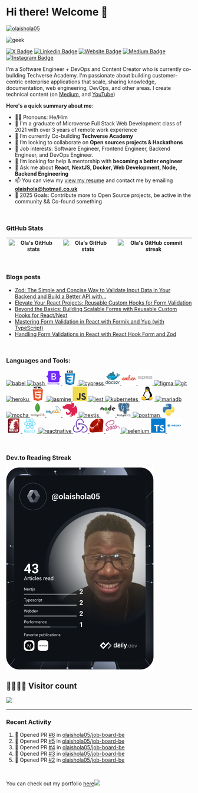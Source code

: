 # Hi there! Welcome 👋

<p align="left"> <a href="https://github.com/ryo-ma/github-profile-trophy"><img src="https://github-profile-trophy.vercel.app/?username=olaishola05" alt="olaishola05" /></a> </p>

  ![geek](https://user-images.githubusercontent.com/45001916/226130038-110c631c-8bf8-4f55-9b62-95ab1159f51e.gif)

[![X Badge](https://img.shields.io/badge/-@olaishola05-blue?style=for-the-badge&logo=x&logoColor=white&link=https://x.com/olaishola05)](https://x.com/olaishola05)
[![Linkedin Badge](https://img.shields.io/badge/-olaishol05-blue?style=for-the-badge&logo=linkedin&logoColor=white&link=https://www.linkedin.com/in/olaishola05/)](https://www.linkedin.com/in/olaishola05/)
[![Website Badge](https://img.shields.io/badge/-olaishola.com-392467?style=for-the-badge&logo=Google-Chrome&logoColor=white&link=https://olaishola.com)](https://olaishola.com)
[![Medium Badge](https://img.shields.io/badge/-@olaishola-000000?style=for-the-badge&logo=medium&logoColor=white&link=https://olaishola.medium.com/)](https://olaishola.medium.com/)
[![Instagram Badge](https://img.shields.io/badge/-@olaishola-FF0069?style=for-the-badge&logo=instagram&logoColor=white&link=https://www.instagram.com/olaishola05)](https://www.instagram.com/olaishola05)


I'm a Software Engineer + DevOps and Content Creator who is currently co-building Techverse Academy. I'm passionate about building customer-centric enterprise applications that scale, sharing knowledge, documentation, web engineering, DevOps, and other areas. I create technical content (on [Medium](https://olaishola.medium.com/), and [YouTube](https://www.youtube.com/@Olaishola05))

**Here's a quick summary about me**:

- 💇‍♂️ Pronouns: He/Him
- 🌱 I'm a graduate of Microverse Full Stack Web Development class of 2021 with over 3 years of remote work experience
- 🔭 I’m currently Co-building **Techverse Academy**
- 👯 I’m looking to collaborate on **Open sources projects & Hackathons**
- 💼 Job interests: Software Engineer, Frontend Engineer, Backend Engineer, and DevOps Engineer.
- 🤝 I’m looking for help & mentorship with **becoming a better engineer**
- 💬 Ask me about **React, NextJS, Docker, Web Development, Node, Backend Engineering**
- 📫 You can view my [view my resume](https://docs.google.com/document/d/1LBdENWcDAmdAgUdT1SfbAV5SiJ8VtM54NNn6LdIbowE/edit?usp=sharing) and contact me by emailing **olaishola@hotmail.co.uk**
- 🥅 2025 Goals: Contribute more to Open Source projects, be active in the community && Co-found something 

<br>

### GitHub Stats

| <img align="center" src="https://github-readme-stats.vercel.app/api?username=olaishola05&show_icons=true&include_all_commits=true&hide_border=true" alt="Ola's GitHub stats" /> | <img align="center" src="https://github-readme-stats.vercel.app/api/top-langs/?username=olaishola05&langs_count=8&layout=compact&hide_border=true" alt="Ola's GitHub stats" /> | <img align="center" src="https://github-readme-streak-stats.herokuapp.com/?user=olaishola05&" alt="Ola's GitHub commit streak" /> |
| ------------- | ------------- | ------------- |

<br>

### Blogs posts
<!-- BLOG-POST-LIST:START -->
- [Zod: The Simple and Concise Way to Validate Input Data in Your Backend and Build a Better API with…](https://olaishola.medium.com/zod-the-simple-and-concise-way-to-validate-input-data-in-your-backend-and-build-a-better-api-with-0fc699c69ea0?source=rss-e2bad2597147------2)
- [Elevate Your React Projects: Reusable Custom Hooks for Form Validation](https://olaishola.medium.com/elevate-your-react-projects-reusable-custom-hooks-for-form-validation-148d1ca2f817?source=rss-e2bad2597147------2)
- [Beyond the Basics: Building Scalable Forms with Reusable Custom Hooks for React/Next](https://olaishola.medium.com/beyond-the-basics-building-scalable-forms-with-reusable-custom-hooks-for-react-next-355b6263bd05?source=rss-e2bad2597147------2)
- [Mastering Form Validation in React with Formik and Yup &lpar;with TypeScript&rpar;](https://olaishola.medium.com/mastering-form-validation-in-react-with-formik-and-yup-with-typescript-9dc4b3885538?source=rss-e2bad2597147------2)
- [Handling Form Validations in React with React Hook Form and Zod](https://olaishola.medium.com/handling-form-validations-in-react-with-react-hook-form-and-zod-18e070bbdda6?source=rss-e2bad2597147------2)
<!-- BLOG-POST-LIST:END -->

<br>

### Languages and Tools:
<p align="left"> <a href="https://babeljs.io/" target="_blank" rel="noreferrer"> <img src="https://www.vectorlogo.zone/logos/babeljs/babeljs-icon.svg" alt="babel" width="40" height="40"/> </a> <a href="https://www.gnu.org/software/bash/" target="_blank" rel="noreferrer"> <img src="https://www.vectorlogo.zone/logos/gnu_bash/gnu_bash-icon.svg" alt="bash" width="40" height="40"/> </a> <a href="https://getbootstrap.com" target="_blank" rel="noreferrer"> <img src="https://raw.githubusercontent.com/devicons/devicon/master/icons/bootstrap/bootstrap-plain-wordmark.svg" alt="bootstrap" width="40" height="40"/> </a> <a href="https://www.w3schools.com/css/" target="_blank" rel="noreferrer"> <img src="https://raw.githubusercontent.com/devicons/devicon/master/icons/css3/css3-original-wordmark.svg" alt="css3" width="40" height="40"/> </a> <a href="https://www.cypress.io" target="_blank" rel="noreferrer"> <img src="https://raw.githubusercontent.com/simple-icons/simple-icons/6e46ec1fc23b60c8fd0d2f2ff46db82e16dbd75f/icons/cypress.svg" alt="cypress" width="40" height="40"/> </a> <a href="https://www.docker.com/" target="_blank" rel="noreferrer"> <img src="https://raw.githubusercontent.com/devicons/devicon/master/icons/docker/docker-original-wordmark.svg" alt="docker" width="40" height="40"/> </a> <a href="https://emberjs.com/" target="_blank" rel="noreferrer"> <img src="https://raw.githubusercontent.com/devicons/devicon/master/icons/ember/ember-original-wordmark.svg" alt="ember" width="40" height="40"/> </a> <a href="https://expressjs.com" target="_blank" rel="noreferrer"> <img src="https://raw.githubusercontent.com/devicons/devicon/master/icons/express/express-original-wordmark.svg" alt="express" width="40" height="40"/> </a> <a href="https://www.figma.com/" target="_blank" rel="noreferrer"> <img src="https://www.vectorlogo.zone/logos/figma/figma-icon.svg" alt="figma" width="40" height="40"/> </a> <a href="https://git-scm.com/" target="_blank" rel="noreferrer"> <img src="https://www.vectorlogo.zone/logos/git-scm/git-scm-icon.svg" alt="git" width="40" height="40"/> </a> <a href="https://heroku.com" target="_blank" rel="noreferrer"> <img src="https://www.vectorlogo.zone/logos/heroku/heroku-icon.svg" alt="heroku" width="40" height="40"/> </a> <a href="https://www.w3.org/html/" target="_blank" rel="noreferrer"> <img src="https://raw.githubusercontent.com/devicons/devicon/master/icons/html5/html5-original-wordmark.svg" alt="html5" width="40" height="40"/> </a> <a href="https://jasmine.github.io/" target="_blank" rel="noreferrer"> <img src="https://www.vectorlogo.zone/logos/jasmine/jasmine-icon.svg" alt="jasmine" width="40" height="40"/> </a> <a href="https://developer.mozilla.org/en-US/docs/Web/JavaScript" target="_blank" rel="noreferrer"> <img src="https://raw.githubusercontent.com/devicons/devicon/master/icons/javascript/javascript-original.svg" alt="javascript" width="40" height="40"/> </a> <a href="https://jestjs.io" target="_blank" rel="noreferrer"> <img src="https://www.vectorlogo.zone/logos/jestjsio/jestjsio-icon.svg" alt="jest" width="40" height="40"/> </a> <a href="https://kubernetes.io" target="_blank" rel="noreferrer"> <img src="https://www.vectorlogo.zone/logos/kubernetes/kubernetes-icon.svg" alt="kubernetes" width="40" height="40"/> </a> <a href="https://www.linux.org/" target="_blank" rel="noreferrer"> <img src="https://raw.githubusercontent.com/devicons/devicon/master/icons/linux/linux-original.svg" alt="linux" width="40" height="40"/> </a> <a href="https://mariadb.org/" target="_blank" rel="noreferrer"> <img src="https://www.vectorlogo.zone/logos/mariadb/mariadb-icon.svg" alt="mariadb" width="40" height="40"/> </a> <a href="https://mochajs.org" target="_blank" rel="noreferrer"> <img src="https://www.vectorlogo.zone/logos/mochajs/mochajs-icon.svg" alt="mocha" width="40" height="40"/> </a> <a href="https://www.mongodb.com/" target="_blank" rel="noreferrer"> <img src="https://raw.githubusercontent.com/devicons/devicon/master/icons/mongodb/mongodb-original-wordmark.svg" alt="mongodb" width="40" height="40"/> </a> <a href="https://www.mysql.com/" target="_blank" rel="noreferrer"> <img src="https://raw.githubusercontent.com/devicons/devicon/master/icons/mysql/mysql-original-wordmark.svg" alt="mysql" width="40" height="40"/> </a> <a href="https://nestjs.com/" target="_blank" rel="noreferrer"> <img src="https://raw.githubusercontent.com/devicons/devicon/master/icons/nestjs/nestjs-plain.svg" alt="nestjs" width="40" height="40"/> </a> <a href="https://nextjs.org/" target="_blank" rel="noreferrer"> <img src="https://cdn.worldvectorlogo.com/logos/nextjs-2.svg" alt="nextjs" width="40" height="40"/> </a> <a href="https://nodejs.org" target="_blank" rel="noreferrer"> <img src="https://raw.githubusercontent.com/devicons/devicon/master/icons/nodejs/nodejs-original-wordmark.svg" alt="nodejs" width="40" height="40"/> </a> <a href="https://www.postgresql.org" target="_blank" rel="noreferrer"> <img src="https://raw.githubusercontent.com/devicons/devicon/master/icons/postgresql/postgresql-original-wordmark.svg" alt="postgresql" width="40" height="40"/> </a> <a href="https://postman.com" target="_blank" rel="noreferrer"> <img src="https://www.vectorlogo.zone/logos/getpostman/getpostman-icon.svg" alt="postman" width="40" height="40"/> </a> <a href="https://www.python.org" target="_blank" rel="noreferrer"> <img src="https://raw.githubusercontent.com/devicons/devicon/master/icons/python/python-original.svg" alt="python" width="40" height="40"/> </a> <a href="https://rubyonrails.org" target="_blank" rel="noreferrer"> <img src="https://raw.githubusercontent.com/devicons/devicon/master/icons/rails/rails-original-wordmark.svg" alt="rails" width="40" height="40"/> </a> <a href="https://reactjs.org/" target="_blank" rel="noreferrer"> <img src="https://raw.githubusercontent.com/devicons/devicon/master/icons/react/react-original-wordmark.svg" alt="react" width="40" height="40"/> </a> <a href="https://reactnative.dev/" target="_blank" rel="noreferrer"> <img src="https://reactnative.dev/img/header_logo.svg" alt="reactnative" width="40" height="40"/> </a> <a href="https://redux.js.org" target="_blank" rel="noreferrer"> <img src="https://raw.githubusercontent.com/devicons/devicon/master/icons/redux/redux-original.svg" alt="redux" width="40" height="40"/> </a> <a href="https://www.ruby-lang.org/en/" target="_blank" rel="noreferrer"> <img src="https://raw.githubusercontent.com/devicons/devicon/master/icons/ruby/ruby-original.svg" alt="ruby" width="40" height="40"/> </a> <a href="https://sass-lang.com" target="_blank" rel="noreferrer"> <img src="https://raw.githubusercontent.com/devicons/devicon/master/icons/sass/sass-original.svg" alt="sass" width="40" height="40"/> </a> <a href="https://www.selenium.dev" target="_blank" rel="noreferrer"> <img src="https://raw.githubusercontent.com/detain/svg-logos/780f25886640cef088af994181646db2f6b1a3f8/svg/selenium-logo.svg" alt="selenium" width="40" height="40"/> </a> <a href="https://www.typescriptlang.org/" target="_blank" rel="noreferrer"> <img src="https://raw.githubusercontent.com/devicons/devicon/master/icons/typescript/typescript-original.svg" alt="typescript" width="40" height="40"/> </a> <a href="https://webpack.js.org" target="_blank" rel="noreferrer"> <img src="https://raw.githubusercontent.com/devicons/devicon/d00d0969292a6569d45b06d3f350f463a0107b0d/icons/webpack/webpack-original-wordmark.svg" alt="webpack" width="40" height="40"/> </a> </p>

<br>

### Dev.to Reading Streak
<a align="center" href="https://app.daily.dev/olaishola05"><img src="https://github.com/olaishola05/olaishola05/blob/main/devcard.svg" width="400" alt="Oladipupo Ishola's Dev Card"/></a>


<!--START_SECTION:waka-->
## 👨‍👨‍👦‍👦 Visitor count
<img src="https://profile-counter.glitch.me/olaishola05/count.svg" />
<!--END_SECTION:waka-->

---

### Recent Activity

<!--START_SECTION:activity-->

1. 💪 Opened PR [#6](undefined) in [olaishola05/job-board-be](https://github.com/olaishola05/job-board-be)
2. 💪 Opened PR [#5](undefined) in [olaishola05/job-board-be](https://github.com/olaishola05/job-board-be)
3. 💪 Opened PR [#4](undefined) in [olaishola05/job-board-be](https://github.com/olaishola05/job-board-be)
4. 💪 Opened PR [#3](undefined) in [olaishola05/job-board-be](https://github.com/olaishola05/job-board-be)
5. 💪 Opened PR [#2](undefined) in [olaishola05/job-board-be](https://github.com/olaishola05/job-board-be)
<!--END_SECTION:activity-->

<br>

<p>You can check out my portfolio <a href="https://www.olaishola.tech/">here</a><img src="https://media.giphy.com/media/cKPse5DZaptID3YAMK/giphy.gif" width="60"></p>

[website]: https://www.olaishola.tech/
[olaishola05]: https://github.com/olaishola05
[twitter]: https://twitter.com/olaishola05
[instagram]: https://instagram.com/xcodre
[linkedin]: https://linkedin.com/in/ola-ishola
[polywork]: https://www.polywork.com/olaish
